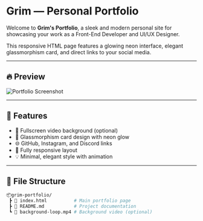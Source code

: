 # Grim — Personal Portfolio

Welcome to **Grim's Portfolio**, a sleek and modern personal site for showcasing your work as a Front-End Developer and UI/UX Designer.

This responsive HTML page features a glowing neon interface, elegant glassmorphism card, and direct links to your social media.

---

## 🔥 Preview

![Portfolio Screenshot](./1c35c841-aa70-4e30-bd9c-de69ed2fc568.png)

---

## 🌟 Features

- 🎥 Fullscreen video background (optional)
- 🧊 Glassmorphism card design with neon glow
- 🌐 GitHub, Instagram, and Discord links
- 📱 Fully responsive layout
- 💡 Minimal, elegant style with animation

---

## 📁 File Structure

```bash
📦grim-portfolio/
 ┣ 📄 index.html          # Main portfolio page
 ┣ 📄 README.md           # Project documentation
 ┗ 📄 background-loop.mp4 # Background video (optional)
